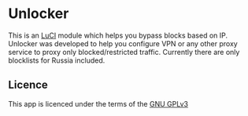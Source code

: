 Unlocker
========

This is an [LuCI](https://github.com/openwrt/luci) module which helps you bypass blocks based on IP.
Unlocker was developed to help you configure VPN or any other proxy service to proxy only blocked/restricted traffic.
Currently there are only blocklists for Russia included.

Licence
--------

This app is licenced under the terms of the [GNU GPLv3](https://www.gnu.org/licenses/gpl-3.0.txt)